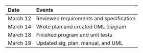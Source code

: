 | Date      | Events                                  |
|:----------|:----------------------------------------|
| March  12 | Reviewed requirements and specification |
| March  14 | Wrote plan and created UML diagram      |
| March  18 | Finished program and unit tests         |
| March  19 | Updated sig, plan, manual, and UML      |
